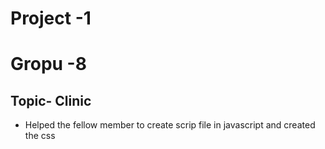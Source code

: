 # Project -1

# Gropu -8
## Topic- Clinic

- Helped the fellow member to create scrip file in javascript and created the css